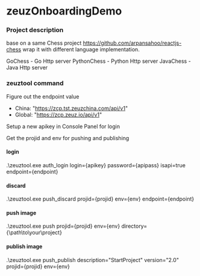 # zeuzOnboardingDemo

### Project description

base on a same Chess project https://github.com/arpansahoo/reactjs-chess 
wrap it with different language implementation.

GoChess - Go Http server
PythonChess - Python Http server
JavaChess - Java Http server

### zeuztool command

Figure out the endpoint value

* China: "https://zcp.tst.zeuzchina.com/api/v1"
* Global: "https://zcp.zeuz.io/api/v1"

Setup a new apikey in Console Panel for login

Get the projid and env for pushing and publishing

#### login
.\zeuztool.exe auth_login login={apikey} password={apipass} isapi=true endpoint={endpoint}
#### discard
.\zeuztool.exe push_discard projid={projid} env={env} endpoint={endpoint}
#### push image
.\zeuztool.exe push projid={projid} env={env} directory={\path\to\your\project}
#### publish image
.\zeuztool.exe push_publish description="StartProject" version="2.0" projid={projid} env={env}
